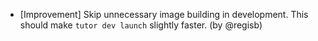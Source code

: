 - [Improvement] Skip unnecessary image building in development. This should make `tutor dev launch` slightly faster. (by @regisb)

